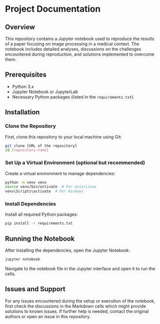 # Project Documentation

## Overview
This repository contains a Jupyter notebook used to reproduce the results of a paper focusing on image processing in a medical context. The notebook includes detailed analyses, discussions on the challenges encountered during reproduction, and solutions implemented to overcome them.

## Prerequisites
- Python 3.x
- Jupyter Notebook or JupyterLab
- Necessary Python packages (listed in the `requirements.txt`)

## Installation

### Clone the Repository
First, clone this repository to your local machine using Git:
```bash
git clone [URL of the repository]
cd [repository-name]
```

### Set Up a Virtual Environment (optional but recommended)
Create a virtual environment to manage dependencies:
```bash
python -m venv venv
source venv/bin/activate  # For Unix/Linux
venv\Scripts\activate  # For Windows
```

### Install Dependencies
Install all required Python packages:
```bash
pip install -r requirements.txt
```

## Running the Notebook
After installing the dependencies, open the Jupyter Notebook:
```bash
jupyter notebook
```
Navigate to the notebook file in the Jupyter interface and open it to run the cells.

## Issues and Support
For any issues encountered during the setup or execution of the notebook, first check the discussions in the Markdown cells which might provide solutions to known issues. If further help is needed, contact the original authors or open an issue in this repository.
